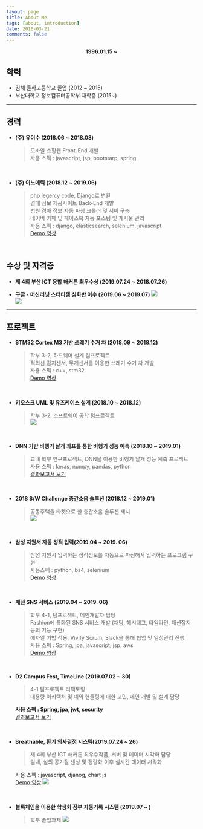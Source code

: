 ```yaml
---
layout: page
title: About Me
tags: [about, introduction]
date: 2016-03-21
comments: false
---
```

   
  <center><b>1996.01.15 ~ </b></center>
   
## 학력
* 김해 율하고등학교 졸업 (2012 ~ 2015)
* 부산대학교 정보컴퓨터공학부 재학중 (2015~)
---

## 경력
*  **(주) 유이수 (2018.06 ~ 2018.08)**
   > 모바일 쇼핑웹 Front-End 개발  
   > 사용 스펙 : javascript, jsp, bootstarp, spring

<br>

*  **(주) 이노메틱 (2018.12 ~ 2019.06)**
   > php legercy code, Django로 변환   
   경매 정보 제공사이트 Back-End 개발   
   법원 경매 정보 자동 파싱 크롤러 및 서버 구축  
   네이버 카페 및 페이스북 자동 포스팅 및 게시물 관리  
   사용 스펙 : django, elasticsearch, selenium, javascript     
    [Demo 영상](https://www.youtube.com/watch?v=XETll-XRgtk&t=154s) 

<br>

## 수상 및 자격증

* **제 4회 부산 ICT 융합 해커톤 최우수상 (2019.07.24 ~ 2018.07.26)**
   
*  **구글 - 머신러닝 스터티잼 심화반 이수 (2019.06 ~ 2019.07)**
    ![](https://user-images.githubusercontent.com/48513360/61533507-12c91700-aa68-11e9-9118-fefb53aef348.png)  
    ![](https://user-images.githubusercontent.com/48513360/61533516-152b7100-aa68-11e9-9d3e-4113ca37f951.png)
---

## 프로젝트

*  **STM32 Cortex M3 기반 쓰레기 수거 차 (2018.09 ~ 2018.12)**
    > 학부 3-2, 하드웨어 설계 팀프로젝트  
    적외선 감지센서, 무게센서를 이용한 쓰레기 수거 차 개발  
    사용 스펙 : c++, stm32   
    [Demo 영상](https://www.youtube.com/watch?v=cyvzBvuO2f4)  

<br>

*  **키오스크 UML 및 유즈케이스 설계 (2018.10 ~ 2018.12)**
    > 학부 3-2, 소프트웨어 공학 텀프르젝트  
   ![](https://user-images.githubusercontent.com/48513360/61533633-65a2ce80-aa68-11e9-817c-d06ae2e7518c.png)

<br>

*  **DNN 기반 비행기 날개 좌표를 통한 비행기 성능 예측 (2018.10 ~ 2019.01)**
   > 교내 학부 연구프로젝트, DNN을 이용한 비행기 날개 성능 예측 프로젝트  
   사용 스펙 : keras, numpy, pandas, python  
  [결과보고서 보기](https://drive.google.com/file/d/1WibNX1YPJ8TC2GcGxITUD-u5upOeZd6M/view?usp=sharing)   
    
<br>    
    
*  **2018 S/W Challenge 층간소음 솔루션 (2018.12 ~ 2019.01)**
    > 공동주택을 타켓으로 한 층간소음 솔루션 제시   
    ![](https://user-images.githubusercontent.com/48513360/61533878-042f2f80-aa69-11e9-9744-d325326410e9.png)

<br>

*  **삼성 지원서 자동 성적 입력(2019.04 ~ 2019. 06)**
    > 삼성 지원시 입력하는 성적정보를 자동으로 파싱해서 입력하는 프로그램 구현  
    사용스펙 : python, bs4, selenium  
    [Demo 영상](https://www.youtube.com/watch?v=bPMYSqB1dVQ&t=7s)
    
<br>    
    
*  **패션 SNS 서비스 (2019.04 ~ 2019. 06)**
    > 학부 4-1, 팀프로젝트, 메인개발자 담당  
    Fashion에 특화된 SNS 서비스 개발 (채팅, 해시태그, 타임라인, 패션잡지 등의 기능 구현)  
    에자일 기법 적용, Vivify Scrum, Slack을 통해 협업 및 일정관리 진행  
    사용 스펙 : Spring, jpa, javascript, jsp, aws  
    [Demo 영상](https://www.youtube.com/watch?v=UUe1MsgOkIM)  

<br>

*  **D2 Campus Fest, TimeLine (2019.07.02 ~ 30)**
    > 4-1 팀프로젝트 리팩토링   
      대용량 아키텍처 및 예외 핸들링에 대한 고민, 메인 개발 및 설계 담당
        
      **사용 스펙 : Spring, jpa, jwt, security**   
      [결과보고서 보기](https://koogk7.github.io/D2-%EB%B3%B4%EA%B3%A0%EC%84%9C/)
  
<br>  
      
*  **Breathable, 환기 의사결정 시스템(2019.07.24 ~ 26)**
    > 제 4회 부산 ICT 해커톤 최우수작품, 서버 및 데이터 시각화 담당  
     실내, 실외 공기질 센싱 및 정량화 이후 실시간 데이터 시각화  
     
     사용 스펙 : javascript, djanog, chart js    
     [Demo 영상](https://youtu.be/yriJoONIbaU)
    ![](https://user-images.githubusercontent.com/48513360/61992825-1aa73d80-b09e-11e9-952c-509184b38c14.png)

<br>

*  **블록체인을 이용한 학생회 장부 자동기록 시스템 (2019.07 ~ )**
    > 학부 졸업과제
    ![](https://user-images.githubusercontent.com/48513360/61535089-50c83a00-aa6c-11e9-9ebf-e96712aff763.png)
